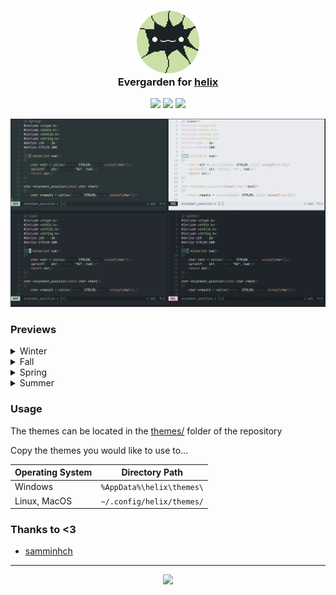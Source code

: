 <h3 align="center">
	<img src="https://github.com/everviolet/.github/raw/main/assets/logo-circle.png" width="100" alt="Logo"/><br/>
	Evergarden for <a href="https://github.com/helix-editor/helix">helix</a>
</h3>

<p align="center">
	<a href="https://github.com/everviolet/helix/stargazers"><img src="https://img.shields.io/github/stars/everviolet/helix?style=for-the-badge&colorA=313B40&colorB=DBBC7F"></a>
	<a href="https://github.com/everviolet/helix/issues"><img src="https://img.shields.io/github/issues/everviolet/helix?style=for-the-badge&colorA=313B40&colorB=E69875"></a>
	<a href="https://github.com/everviolet/helix/contributors"><img src="https://img.shields.io/github/contributors/everviolet/helix?style=for-the-badge&colorA=313B40&colorB=97C9C3"></a>
</p>

<p align="center">
	<img src="https://raw.githubusercontent.com/everviolet/helix/main/assets/previews/preview.webp"/>
</p>

### Previews

<details>
<summary>Winter</summary>
<img src="https://raw.githubusercontent.com/everviolet/helix/main/assets/previews/winter.webp"/>
</details>
<details>
<summary>Fall</summary>
<img src="https://raw.githubusercontent.com/everviolet/helix/main/assets/previews/fall.webp"/>
</details>
<details>
<summary>Spring</summary>
<img src="https://raw.githubusercontent.com/everviolet/helix/main/assets/previews/spring.webp"/>
</details>
<details>
<summary>Summer</summary>
<img src="https://raw.githubusercontent.com/everviolet/helix/main/assets/previews/summer.webp"/>
</details>

### Usage
The themes can be located in the [themes/](https://github.com/everviolet/helix/tree/main/themes) folder of the repository

Copy the themes you would like to use to...

| Operating System |      Directory Path      |
| ---------------- | ------------------------ |
| Windows          | `%AppData%\helix\themes\` |
| Linux, MacOS     | `~/.config/helix/themes/` |

### Thanks to <3

- [samminhch](https://github.com/samminhch)

<hr>

<p align="center">
	<a href="https://github.com/comfysage/evergarden/blob/mega/LICENSE"><img src="https://img.shields.io/static/v1.svg?style=for-the-badge&label=LICENSE&message=GPL3&colorA=313B40&colorB=9BB5CF"/></a>
</p>
